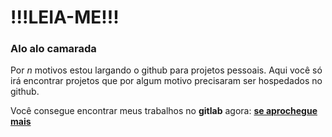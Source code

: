 # !!!LEIA-ME!!!

### Alo alo camarada

Por _n_ motivos estou largando o github para projetos pessoais. Aqui você só irá encontrar projetos que por algum motivo precisaram ser hospedados no github.

Você consegue encontrar meus trabalhos no **gitlab** agora: **[se aprochegue mais](https://gitlab.com/geraldofada)**
